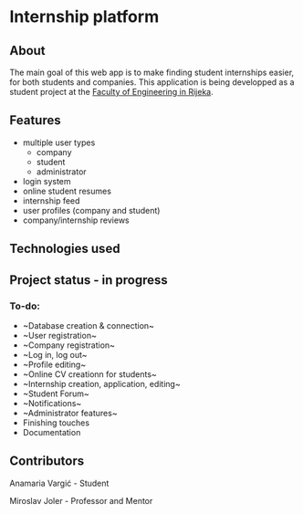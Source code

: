 # Internship platform 
## About
The main goal of this web app is to make finding student internships easier, for both students and companies. This application is being developped as a student project at the [Faculty of Engineering in Rijeka](http://www.riteh.uniri.hr/en/).

## Features
- multiple user types
  - company
  - student
  - administrator
- login system
- online student resumes
- internship feed
- user profiles (company and student)
- company/internship reviews

## Technologies used

## Project status - in progress
### To-do:
- ~Database creation & connection~
- ~User registration~
- ~Company registration~
- ~Log in, log out~
- ~Profile editing~
- ~Online CV creationn for students~
- ~Internship creation, application, editing~
- ~Student Forum~
- ~Notifications~
- ~Administrator features~
- Finishing touches
- Documentation
## Contributors
Anamaria Vargić - Student  

Miroslav Joler - Professor and Mentor
